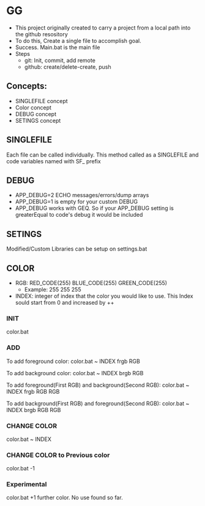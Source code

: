 # GG
- This project originally created to carry a project from a local path into the github resository
- To do this, Create a single file to accomplish goal.
- Success. Main.bat is the main file
- Steps
  - git: Init, commit, add remote
  - github: create/delete-create, push

## Concepts:
- SINGLEFILE concept
- Color concept
- DEBUG concept
- SETINGS concept

## SINGLEFILE
Each file can be called individually. This method called as a SINGLEFILE and code variables named with SF_ prefix

## DEBUG
- APP_DEBUG=2 ECHO messages/errors/dump arrays
- APP_DEBUG=1 is empty for your custom DEBUG
- APP_DEBUG works with GEQ. So if your APP_DEBUG setting is greaterEqual to code's debug it would be included 

## SETINGS
Modified/Custom Libraries can be setup on settings.bat

## COLOR
- RGB: RED_CODE(255) BLUE_CODE(255) GREEN_CODE(255)
  - Example: 255 255 255
- INDEX: integer of index that the color you would like to use. This Index sould start from 0 and increased by ++

### INIT
color.bat

### ADD
To add foreground color:
color.bat ~ INDEX frgb RGB

To add background color:
color.bat ~ INDEX brgb RGB

To add foreground(First RGB) and background(Second RGB):
color.bat ~ INDEX frgb RGB RGB

To add background(First RGB) and foreground(Second RGB):
color.bat ~ INDEX brgb RGB RGB

### CHANGE COLOR
color.bat ~ INDEX

### CHANGE COLOR to Previous color
color.bat -1

### Experimental
color.bat +1 further color. No use found so far.